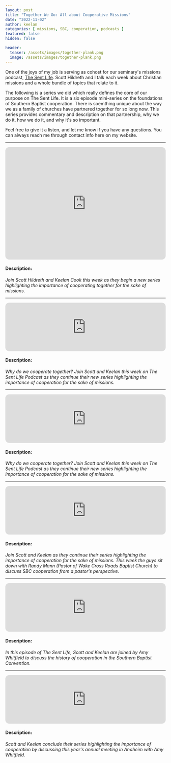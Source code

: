 ```yaml
---
layout: post
title: "Together We Go: All about Cooperative Missions"
date: "2022-11-02"
author: keelan
categories: [ missions, SBC, cooperation, podcasts ]
featured: false
hidden: false

header:
  teaser: /assets/images/together-plank.png
  image: /assets/images/together-plank.png
---
```


One of the joys of my job is serving as cohost for our seminary's missions podcast, [The Sent Life](https://open.spotify.com/show/7HmzNpfnTnrT62Vu0M64Zm). Scott Hildreth and I talk each week about Christian missions and a whole bundle of topics that relate to it.

The following is a series we did which really defines the core of our purpose on The Sent Life. It is a six episode mini-series on the foundations of Southern Baptist cooperation. There is soemthing unique about the way we as a family of churches have partnered together for so long now. This series provides commentary and description on that partnership, why we do it, how we do it, and why it's so important.

Feel free to give it a listen, and let me know if you have any questions. You can always reach me through contact info here on my website.

---

<iframe style="border-radius:12px" src="https://open.spotify.com/embed/episode/4EUdBevCyhd2Sc2yTnY9R5?utm_source=generator&theme=0" width="100%" height="352" frameBorder="0" allowfullscreen="" allow="autoplay; clipboard-write; encrypted-media; fullscreen; picture-in-picture" loading="lazy"></iframe>

#### Description:
*Join Scott Hildreth and Keelan Cook this week as they begin a new series highlighting the importance of cooperating together for the sake of missions.*

---

<iframe style="border-radius:12px" src="https://open.spotify.com/embed/episode/78JaYXbC83hxx7ARpniwzk?utm_source=generator&theme=0" width="100%" height="152" frameBorder="0" allowfullscreen="" allow="autoplay; clipboard-write; encrypted-media; fullscreen; picture-in-picture" loading="lazy"></iframe>

#### Description:
*Why do we cooperate together? Join Scott and Keelan this week on The Sent Life Podcast as they continue their new series highlighting the importance of cooperation for the sake of missions.*

---

<iframe style="border-radius:12px" src="https://open.spotify.com/embed/episode/1m8FkxmfVbrXT64WArqZOO?utm_source=generator&theme=0" width="100%" height="152" frameBorder="0" allowfullscreen="" allow="autoplay; clipboard-write; encrypted-media; fullscreen; picture-in-picture" loading="lazy"></iframe>

#### Description:
*Why do we cooperate together? Join Scott and Keelan this week on The Sent Life Podcast as they continue their new series highlighting the importance of cooperation for the sake of missions.*

---

<iframe style="border-radius:12px" src="https://open.spotify.com/embed/episode/0e3ZppB4lD7InpQR8HbxvR?utm_source=generator&theme=0" width="100%" height="152" frameBorder="0" allowfullscreen="" allow="autoplay; clipboard-write; encrypted-media; fullscreen; picture-in-picture" loading="lazy"></iframe>

#### Description:
*Join Scott and Keelan as they continue their series highlighting the importance of cooperation for the sake of missions. This week the guys sit down with Randy Mann (Pastor of Wake Cross Roads Baptist Church) to discuss SBC cooperation from a pastor's perspective.*

---

<iframe style="border-radius:12px" src="https://open.spotify.com/embed/episode/66X5Yx9KYWSPxZWFyWThdG?utm_source=generator&theme=0" width="100%" height="152" frameBorder="0" allowfullscreen="" allow="autoplay; clipboard-write; encrypted-media; fullscreen; picture-in-picture" loading="lazy"></iframe>

#### Description:
*In this episode of The Sent Life, Scott and Keelan are joined by Amy Whitfield to discuss the history of cooperation in the Southern Baptist Convention.*

---

<iframe style="border-radius:12px" src="https://open.spotify.com/embed/episode/1mnH9io4KCu8ZDrWMcvXCC?utm_source=generator&theme=0" width="100%" height="152" frameBorder="0" allowfullscreen="" allow="autoplay; clipboard-write; encrypted-media; fullscreen; picture-in-picture" loading="lazy"></iframe>

#### Description:
*Scott and Keelan conclude their series highlighting the importance of cooperation by discussing this year's annual meeting in Anaheim with Amy Whitfield.*